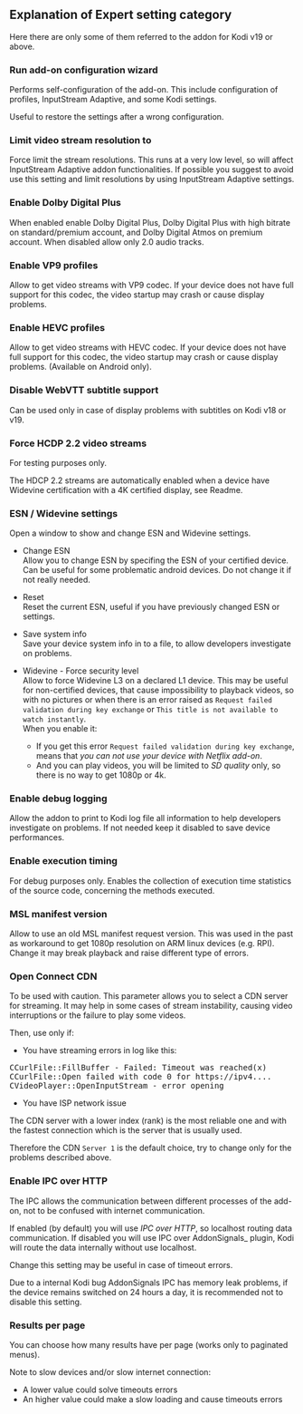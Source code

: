 ## Explanation of Expert setting category
Here there are only some of them referred to the addon for Kodi v19 or above.

### Run add-on configuration wizard
Performs self-configuration of the add-on. This include configuration of profiles, InputStream Adaptive, and some Kodi settings.

Useful to restore the settings after a wrong configuration.

### Limit video stream resolution to
Force limit the stream resolutions. This runs at a very low level, so will affect InputStream Adaptive addon functionalities.
If possible you suggest to avoid use this setting and limit resolutions by using InputStream Adaptive settings.

### Enable Dolby Digital Plus
When enabled enable Dolby Digital Plus, Dolby Digital Plus with high bitrate on standard/premium account, and Dolby Digital Atmos on premium account.
When disabled allow only 2.0 audio tracks.

### Enable VP9 profiles
Allow to get video streams with VP9 codec. If your device does not have full support for this codec, the video startup may crash or cause display problems.

### Enable HEVC profiles
Allow to get video streams with HEVC codec. If your device does not have full support for this codec, the video startup may crash or cause display problems. (Available on Android only).

### Disable WebVTT subtitle support
Can be used only in case of display problems with subtitles on Kodi v18 or v19.

### Force HCDP 2.2 video streams
For testing purposes only.

The HDCP 2.2 streams are automatically enabled when a device have Widevine certification with a 4K certified display, see Readme.

### ESN / Widevine settings
Open a window to show and change ESN and Widevine settings.

- Change ESN<br/>
Allow you to change ESN by specifing the ESN of your certified device. Can be useful for some problematic android devices.
Do not change it if not really needed.

- Reset<br/>
Reset the current ESN, useful if you have previously changed ESN or settings.

- Save system info<br/>
Save your device system info in to a file, to allow developers investigate on problems.

- Widevine - Force security level<br/>
Allow to force Widevine L3 on a declared L1 device. This may be useful for non-certified devices, that cause impossibility to playback videos, so with no pictures or when there is an error raised as `Request failed validation during key exchange` or `This title is not available to watch instantly`.<br/>
When you enable it:
  - If you get this error `Request failed validation during key exchange`, means that _you can not use your device with Netflix add-on_.
  - And you can play videos, you will be limited to _SD quality_ only, so there is no way to get 1080p or 4k.

### Enable debug logging
Allow the addon to print to Kodi log file all information to help developers investigate on problems.
If not needed keep it disabled to save device performances.

### Enable execution timing
For debug purposes only.
Enables the collection of execution time statistics of the source code, concerning the methods executed.

### MSL manifest version
Allow to use an old MSL manifest request version. This was used in the past as workaround to get 1080p resolution on ARM linux devices (e.g. RPI).
Change it may break playback and raise different type of errors.

### Open Connect CDN
To be used with caution. This parameter allows you to select a CDN server for streaming.
It may help in some cases of stream instability, causing video interruptions or the failure to play some videos.

Then, use only if:
- You have streaming errors in log like this:
<pre>
CCurlFile::FillBuffer - Failed: Timeout was reached(x)
CCurlFile::Open failed with code 0 for https://ipv4....
CVideoPlayer::OpenInputStream - error opening
</pre>
- You have ISP network issue

The CDN server with a lower index (rank) is the most reliable one and with the fastest connection which is the server that is usually used.

Therefore the CDN `Server 1` is the default choice, try to change only for the problems described above.

### Enable IPC over HTTP
The IPC allows the communication between different processes of the add-on, not to be confused with internet communication.

If enabled (by default) you will use _IPC over HTTP_, so localhost routing data communication.
If disabled you will use IPC over AddonSignals_ plugin, Kodi will route the data internally without use localhost.

Change this setting may be useful in case of timeout errors.

Due to a internal Kodi bug AddonSignals IPC has memory leak problems, if the device remains switched on 24 hours a day, it is recommended not to disable this setting.

### Results per page

You can choose how many results have per page (works only to paginated menus).

Note to slow devices and/or slow internet connection:
- A lower value could solve timeouts errors
- An higher value could make a slow loading and cause timeouts errors

